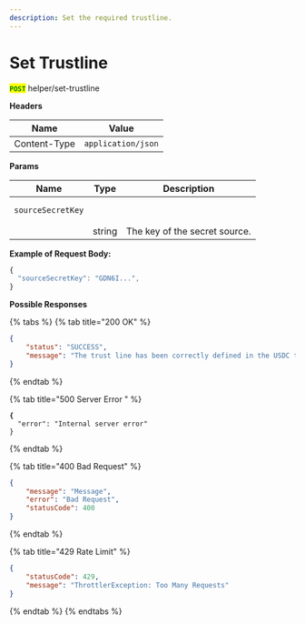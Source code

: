 ```yaml
---
description: Set the required trustline.
---
```


# Set Trustline

<mark style="color:green;">**`POST`**</mark> helper/set-trustline



**Headers**

| Name         | Value              |
| ------------ | ------------------ |
| Content-Type | `application/json` |

**Params**

| Name                                     | Type   | Description                   |
| ---------------------------------------- | ------ | ----------------------------- |
| <pre><code>sourceSecretKey
</code></pre> | string | The key of the secret source. |



**Example of Request Body:**

```javascript
{
  "sourceSecretKey": "GDN6I...", 
}
```



**Possible Responses**

{% tabs %}
{% tab title="200 OK" %}
```json
{
    "status": "SUCCESS",
    "message": "The trust line has been correctly defined in the USDC token"
}
```
{% endtab %}

{% tab title="500 Server Error " %}
<pre class="language-json"><code class="lang-json"><strong>{
</strong>  "error": "Internal server error"
}
</code></pre>
{% endtab %}

{% tab title="400 Bad Request" %}
```json
{
    "message": "Message",
    "error": "Bad Request",
    "statusCode": 400
}

```
{% endtab %}

{% tab title="429 Rate Limit" %}
```json
{
    "statusCode": 429,
    "message": "ThrottlerException: Too Many Requests"
}
```
{% endtab %}
{% endtabs %}

